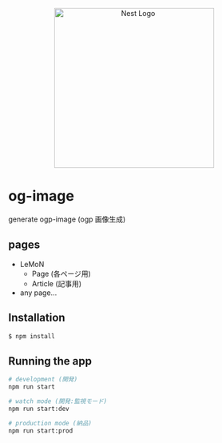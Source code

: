 <p align="center">
  <a href="http://nestjs.com/" target="blank"><img src="https://nestjs.com/img/logo_text.svg" width="320" alt="Nest Logo" /></a>
</p>

# og-image

generate ogp-image (ogp 画像生成)

## pages

- LeMoN
  - Page (各ページ用)
  - Article (記事用)
- any page...

## Installation

```bash
$ npm install
```

## Running the app

```bash
# development (開発)
npm run start

# watch mode (開発:監視モード)
npm run start:dev

# production mode (納品)
npm run start:prod
```
